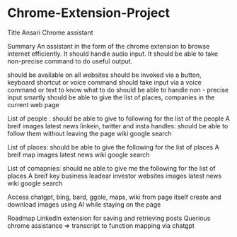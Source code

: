 # Chrome-Extension-Project
Title
   Ansari Chrome assistant

Summary
    An assistant in the form of the chrome extension to browse internet efficiently.
    It should handle audio input.
    It should be able to take non-precise command to do useful output.


should be available on all websites
should be invoked via a button, keyboard shortcut or voice command 
should take input via a voice command or text to know what to do
should be able to handle non - precise input smartly
should be able to give the list of places, companies in the current web page 

List of people : should be able to give to following for the list of the people 
    A breif
    images
    latest news
    linkein, twitter and insta handles: should be able to follow them without leaving the page
    wiki
    google search

List of places: should be able to give the following for the list of places 
    A breif
    map
    images
    latest news
    wiki
    google search

List of comapnies: should ne able to give me the following for the list of places 
    A breif
    key business leadear
    investor
    websites
    images
    latest news
    wiki
    google search

Access chatgpt, bing, bard, ggole, maps, wiki from page itself
create and download images using AI while staying on the page 

Roadmap
    LinkedIn extension for saving and retrieving posts
    Querious chrome assistance => transcript to function mapping via chatgpt 
